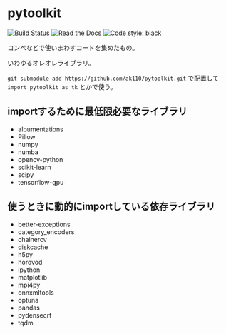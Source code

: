 # pytoolkit

[![Build Status](https://travis-ci.org/ak110/pytoolkit.svg?branch=master)](https://travis-ci.org/ak110/pytoolkit)
[![Read the Docs](https://readthedocs.org/projects/ak110-pytoolkit/badge/?version=latest)](https://ak110-pytoolkit.readthedocs.io/ja/latest/?badge=latest)
[![Code style: black](https://img.shields.io/badge/code%20style-black-000000.svg)](https://github.com/psf/black)

コンペなどで使いまわすコードを集めたもの。

いわゆるオレオレライブラリ。

`git submodule add https://github.com/ak110/pytoolkit.git` で配置して `import pytoolkit as tk` とかで使う。

## importするために最低限必要なライブラリ

- albumentations
- Pillow
- numpy
- numba
- opencv-python
- scikit-learn
- scipy
- tensorflow-gpu

## 使うときに動的にimportしている依存ライブラリ

- better-exceptions
- category_encoders
- chainercv
- diskcache
- h5py
- horovod
- ipython
- matplotlib
- mpi4py
- onnxmltools
- optuna
- pandas
- pydensecrf
- tqdm
